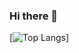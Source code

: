 ### Hi there 👋
[![Top Langs](https://github-readme-stats.vercel.app/api/top-langs/?username=ivonnerubio&exclude_repo=github-readme-stats,Python-DSA-Intro,flow-crm-tutorial,web-portfolio)]
<!--
**ivonnerubio/ivonnerubio** is a ✨ _special_ ✨ repository because its `README.md` (this file) appears on your GitHub profile.

Here are some ideas to get you started:

- 🔭 I’m currently working on ...
- 🌱 I’m currently learning ...
- 👯 I’m looking to collaborate on ...
- 🤔 I’m looking for help with ...
- 💬 Ask me about ...
- 📫 How to reach me: ...
- 😄 Pronouns: ...
- ⚡ Fun fact: ...
-->
